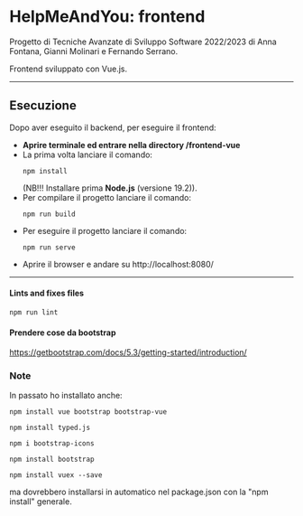 # HelpMeAndYou: frontend
Progetto di Tecniche Avanzate di Sviluppo Software 2022/2023 di
Anna Fontana, Gianni Molinari e Fernando Serrano.

Frontend sviluppato con Vue.js.

---

## Esecuzione
Dopo aver eseguito il backend, per eseguire il frontend:
- **Aprire terminale ed entrare nella directory /frontend-vue**
- La prima volta lanciare il comando:
  ```
  npm install
  ```
  (NB!!! Installare prima **Node.js** (versione 19.2)).
- Per compilare il progetto lanciare il comando:
  ```
  npm run build
  ```
- Per eseguire il progetto lanciare il comando:
  ```
  npm run serve
  ```
- Aprire il browser e andare su http://localhost:8080/

---

#### Lints and fixes files
```
npm run lint
```

#### Prendere cose da bootstrap
https://getbootstrap.com/docs/5.3/getting-started/introduction/


### Note
In passato ho installato anche:
```
npm install vue bootstrap bootstrap-vue

npm install typed.js

npm i bootstrap-icons

npm install bootstrap

npm install vuex --save
```
ma dovrebbero installarsi in automatico nel package.json con la "npm install" generale.
